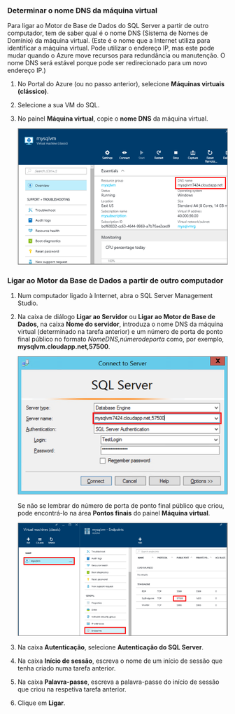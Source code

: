 ### <a name="determine-the-dns-name-of-the-virtual-machine"></a>Determinar o nome DNS da máquina virtual
Para ligar ao Motor de Base de Dados do SQL Server a partir de outro computador, tem de saber qual é o nome DNS (Sistema de Nomes de Domínio) da máquina virtual. (Este é o nome que a Internet utiliza para identificar a máquina virtual. Pode utilizar o endereço IP, mas este pode mudar quando o Azure move recursos para redundância ou manutenção. O nome DNS será estável porque pode ser redirecionado para um novo endereço IP.)  

1. No Portal do Azure (ou no passo anterior), selecione **Máquinas virtuais (clássico)**.
2. Selecione a sua VM do SQL.
3. No painel **Máquina virtual**, copie o **nome DNS** da máquina virtual.
   
    ![Nome DNS](./media/virtual-machines-sql-server-connection-steps/sql-vm-dns-name.png)

### <a name="connect-to-the-database-engine-from-another-computer"></a>Ligar ao Motor da Base de Dados a partir de outro computador
1. Num computador ligado à Internet, abra o SQL Server Management Studio.
2. Na caixa de diálogo **Ligar ao Servidor** ou **Ligar ao Motor de Base de Dados**, na caixa **Nome do servidor**, introduza o nome DNS da máquina virtual (determinado na tarefa anterior) e um número de porta de ponto final público no formato *NomeDNS,númerodeporta* como, por exemplo, **mysqlvm.cloudapp.net,57500**.
   
    ![Ligar através do SSMS](./media/virtual-machines-sql-server-connection-steps/33Connect-SSMS.png)
   
    Se não se lembrar do número de porta de ponto final público que criou, pode encontrá-lo na área **Pontos finais** do painel **Máquina virtual**.
   
    ![Porta Pública](./media/virtual-machines-sql-server-connection-steps/sql-vm-port-number.png)
3. Na caixa **Autenticação**, selecione **Autenticação do SQL Server**.
4. Na caixa **Início de sessão**, escreva o nome de um início de sessão que tenha criado numa tarefa anterior.
5. Na caixa **Palavra-passe**, escreva a palavra-passe do início de sessão que criou na respetiva tarefa anterior.
6. Clique em **Ligar**.

